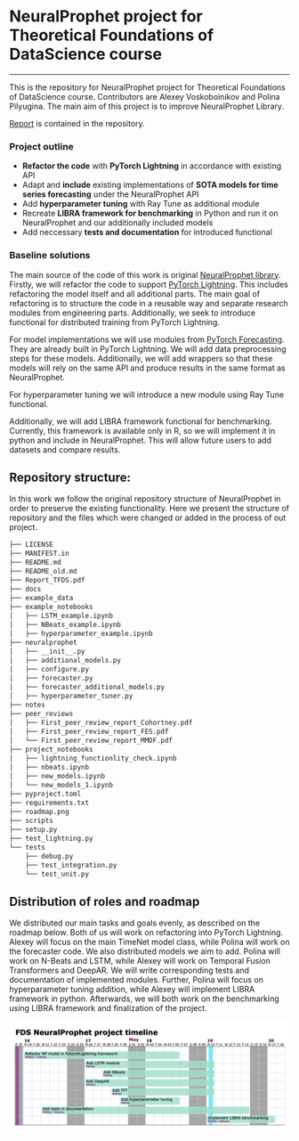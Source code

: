 # NeuralProphet project for Theoretical Foundations of DataScience course

---
This is the repository for NeuralProphet project for Theoretical Foundations of DataScience course.
Contributors are Alexey Voskoboinikov and Polina Pilyugina.
The main aim of this project is to improve NeuralProphet Library.

[Report](Report_TFDS.pdf) is contained in the repository.

### Project outline
- **Refactor the code** with **PyTorch Lightning** in accordance with existing API
- Adapt and **include** existing implementations of **SOTA models for time series forecasting** under the NeuralProphet API
- Add **hyperparameter tuning** with Ray Tune as additional module
- Recreate **LIBRA framework for benchmarking** in Python and run it on NeuralProphet and our additionally included models
- Add neccessary **tests and documentation** for introduced functional

### Baseline solutions
The main source of the code of this work is original [NeuralProphet library](https://github.com/ourownstory/neural_prophet).
Firstly, we will refactor the code to support [PyTorch Lightning](https://www.pytorchlightning.ai).
This includes refactoring the model itself and all additional parts.
The main goal of refactoring is to structure the code in a reusable way and separate research modules from engineering parts. 
Additionally, we seek to introduce functional for distributed training from PyTorch Lightning.

For model implementations we will use modules from [PyTorch Forecasting](https://pytorch-forecasting.readthedocs.io/en/latest/index.html).
They are already built in PyTorch Lightning.
We will add data preprocessing steps for these models.
Additionally, we will add wrappers so that these models will rely on the same API and produce results in the same format as NeuralProphet.

For hyperparameter tuning we will introduce a new module using Ray Tune functional.

Additionally, we will add LIBRA framework functional for benchmarking. 
Currently, this framework is available only in R, so we will implement it in python and include in NeuralProphet.
This will allow future users to add datasets and compare results.


## Repository structure:
In this work we follow the original repository structure of NeuralProphet in order to preserve the existing functionality.
Here we present the structure of repository and the files which were changed or added in the process of out project.

``` 
├── LICENSE
├── MANIFEST.in
├── README.md
├── README_old.md
├── Report_TFDS.pdf
├── docs
├── example_data
├── example_notebooks
│   ├── LSTM_example.ipynb
│   ├── NBeats_example.ipynb
│   ├── hyperparameter_example.ipynb
├── neuralprophet
│   ├── __init__.py
│   ├── additional_models.py
│   ├── configure.py
│   ├── forecaster.py
│   ├── forecaster_additional_models.py
│   ├── hyperparameter_tuner.py
├── notes
├── peer_reviews
│   ├── First_peer_review_report_Cohortney.pdf
│   ├── First_peer_review_report_FES.pdf
│   └── First_peer_review_report_MMDF.pdf
├── project_notebooks
│   ├── lightning_functionlity_check.ipynb
│   ├── nbeats.ipynb
│   ├── new_models.ipynb
│   └── new_models_1.ipynb
├── pyproject.toml
├── requirements.txt
├── roadmap.png
├── scripts
├── setup.py
├── test_lightning.py
└── tests
    ├── debug.py
    ├── test_integration.py
    └── test_unit.py
``` 

## Distribution of roles and roadmap
We distributed our main tasks and goals evenly, as described on the roadmap below. 
Both of us will work on refactoring into PyTorch Lightning.
Alexey will focus on the main TimeNet model class, while Polina will work on the forecaster code.
We also distributed models we aim to add.
Polina will work on N-Beats and LSTM, while Alexey will work on Temporal Fusion Transformers and DeepAR.
We will write corresponding tests and documentation of implemented modules.
Further, Polina will focus on hyperparameter tuning addition, while Alexey will implement LIBRA framework in python.
Afterwards, we will both work on the benchmarking using LIBRA framework and finalization of the project.


<img src="roadmap_gantt.png" alt="roadmap"  width="800"/>

